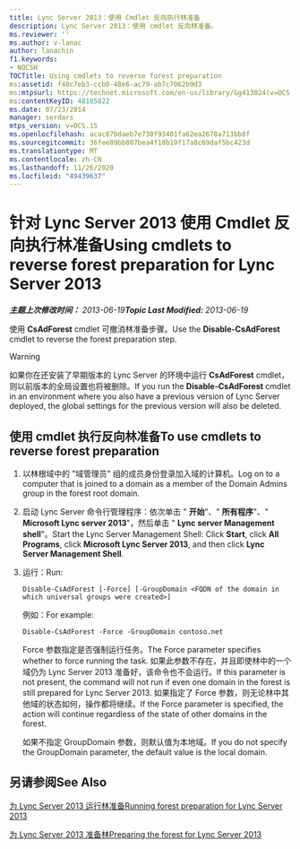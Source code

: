 ```yaml
---
title: Lync Server 2013：使用 Cmdlet 反向执行林准备
description: Lync Server 2013：使用 cmdlet 反向林准备。
ms.reviewer: ''
ms.author: v-lanac
author: lanachin
f1.keywords:
- NOCSH
TOCTitle: Using cmdlets to reverse forest preparation
ms:assetid: f48c7eb3-ccb0-48e6-ac79-ab7c7062b9d3
ms:mtpsurl: https://technet.microsoft.com/en-us/library/Gg413024(v=OCS.15)
ms:contentKeyID: 48185822
ms.date: 07/23/2014
manager: serdars
mtps_version: v=OCS.15
ms.openlocfilehash: acac87bdaeb7e730f93401fa62ea2678a713bb8f
ms.sourcegitcommit: 36fee89bb887bea4f18b19f17a8c69daf5bc423d
ms.translationtype: MT
ms.contentlocale: zh-CN
ms.lasthandoff: 11/26/2020
ms.locfileid: "49439637"
---
```

# <a name="using-cmdlets-to-reverse-forest-preparation-for-lync-server-2013"></a><span data-ttu-id="b088c-103">针对 Lync Server 2013 使用 Cmdlet 反向执行林准备</span><span class="sxs-lookup"><span data-stu-id="b088c-103">Using cmdlets to reverse forest preparation for Lync Server 2013</span></span>

<div data-xmlns="http://www.w3.org/1999/xhtml">

<div class="topic" data-xmlns="http://www.w3.org/1999/xhtml" data-msxsl="urn:schemas-microsoft-com:xslt" data-cs="https://msdn.microsoft.com/">

<div data-asp="https://msdn2.microsoft.com/asp">



</div>

<div id="mainSection">

<div id="mainBody"><span data-ttu-id="b088c-104">

<span> </span></span><span class="sxs-lookup"><span data-stu-id="b088c-104">

<span> </span></span></span>

<span data-ttu-id="b088c-105">_**主题上次修改时间：** 2013-06-19_</span><span class="sxs-lookup"><span data-stu-id="b088c-105">_**Topic Last Modified:** 2013-06-19_</span></span>

<span data-ttu-id="b088c-106">使用 **CsAdForest** cmdlet 可撤消林准备步骤。</span><span class="sxs-lookup"><span data-stu-id="b088c-106">Use the **Disable-CsAdForest** cmdlet to reverse the forest preparation step.</span></span>

<div>


> [!WARNING]  
> <span data-ttu-id="b088c-107">如果你在还安装了早期版本的 Lync Server 的环境中运行 <STRONG>CsAdForest</STRONG> cmdlet，则以前版本的全局设置也将被删除。</span><span class="sxs-lookup"><span data-stu-id="b088c-107">If you run the <STRONG>Disable-CsAdForest</STRONG> cmdlet in an environment where you also have a previous version of Lync Server deployed, the global settings for the previous version will also be deleted.</span></span>



</div>

<div>

## <a name="to-use-cmdlets-to-reverse-forest-preparation"></a><span data-ttu-id="b088c-108">使用 cmdlet 执行反向林准备</span><span class="sxs-lookup"><span data-stu-id="b088c-108">To use cmdlets to reverse forest preparation</span></span>

1.  <span data-ttu-id="b088c-109">以林根域中的 "域管理员" 组的成员身份登录加入域的计算机。</span><span class="sxs-lookup"><span data-stu-id="b088c-109">Log on to a computer that is joined to a domain as a member of the Domain Admins group in the forest root domain.</span></span>

2.  <span data-ttu-id="b088c-110">启动 Lync Server 命令行管理程序：依次单击 " **开始**"、" **所有程序**"、" **Microsoft Lync server 2013**"，然后单击 " **Lync server Management shell**"。</span><span class="sxs-lookup"><span data-stu-id="b088c-110">Start the Lync Server Management Shell: Click **Start**, click **All Programs**, click **Microsoft Lync Server 2013**, and then click **Lync Server Management Shell**.</span></span>

3.  <span data-ttu-id="b088c-111">运行：</span><span class="sxs-lookup"><span data-stu-id="b088c-111">Run:</span></span>
    
        Disable-CsAdForest [-Force] [-GroupDomain <FQDN of the domain in which universal groups were created>]
    
    <span data-ttu-id="b088c-112">例如：</span><span class="sxs-lookup"><span data-stu-id="b088c-112">For example:</span></span>
    
        Disable-CsAdForest -Force -GroupDomain contoso.net
    
    <span data-ttu-id="b088c-113">Force 参数指定是否强制运行任务。</span><span class="sxs-lookup"><span data-stu-id="b088c-113">The Force parameter specifies whether to force running the task.</span></span> <span data-ttu-id="b088c-114">如果此参数不存在，并且即使林中的一个域仍为 Lync Server 2013 准备好，该命令也不会运行。</span><span class="sxs-lookup"><span data-stu-id="b088c-114">If this parameter is not present, the command will not run if even one domain in the forest is still prepared for Lync Server 2013.</span></span> <span data-ttu-id="b088c-115">如果指定了 Force 参数，则无论林中其他域的状态如何，操作都将继续。</span><span class="sxs-lookup"><span data-stu-id="b088c-115">If the Force parameter is specified, the action will continue regardless of the state of other domains in the forest.</span></span>
    
    <span data-ttu-id="b088c-116">如果不指定 GroupDomain 参数，则默认值为本地域。</span><span class="sxs-lookup"><span data-stu-id="b088c-116">If you do not specify the GroupDomain parameter, the default value is the local domain.</span></span>

</div>

<div>

## <a name="see-also"></a><span data-ttu-id="b088c-117">另请参阅</span><span class="sxs-lookup"><span data-stu-id="b088c-117">See Also</span></span>


[<span data-ttu-id="b088c-118">为 Lync Server 2013 运行林准备</span><span class="sxs-lookup"><span data-stu-id="b088c-118">Running forest preparation for Lync Server 2013</span></span>](lync-server-2013-running-forest-preparation.md)  


[<span data-ttu-id="b088c-119">为 Lync Server 2013 准备林</span><span class="sxs-lookup"><span data-stu-id="b088c-119">Preparing the forest for Lync Server 2013</span></span>](lync-server-2013-preparing-the-forest.md)  
  

<span data-ttu-id="b088c-120"></div>

</div>

<span> </span>

</div>

</div>

</span><span class="sxs-lookup"><span data-stu-id="b088c-120"></div>

</div>

<span> </span>

</div>

</div>

</span></span></div>

